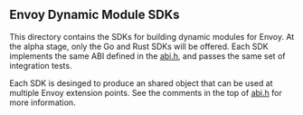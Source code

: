 ## Envoy Dynamic Module SDKs

This directory contains the SDKs for building dynamic modules for Envoy. At the alpha stage, only the
Go and Rust SDKs will be offered. Each SDK implements the same ABI defined in the [abi.h](../abi.h),
and passes the same set of integration tests.

Each SDK is desinged to produce an shared object that can be used at multiple Envoy extension points. See
the comments in the top of [abi.h](../abi.h) for more information.
